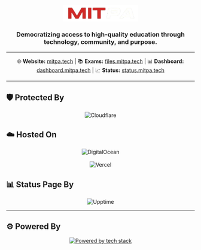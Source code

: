 <p align="center">
  <a href="https://mitpa.tech">
    <img src="https://raw.githubusercontent.com/MITPAcademy/.github/refs/heads/main/assets/logo.png" width="200" alt="MITPA Logo" />
  </a>
</p>

<h3 align="center">Democratizing access to high-quality education through technology, community, and purpose.</h3>

---

<p align="center">
  🌐 <strong>Website:</strong> <a href="https://mitpa.tech">mitpa.tech</a> |
  📚 <strong>Exams:</strong> <a href="https://files.mitpa.tech">files.mitpa.tech</a> |
  📊 <strong>Dashboard:</strong> <a href="https://dashboard.mitpa.tech">dashboard.mitpa.tech</a> |
  📈 <strong>Status:</strong> <a href="https://status.mitpa.tech">status.mitpa.tech</a>
</p>

---

## 🛡️ Protected By

<p align="center">
  <img src="https://upload.wikimedia.org/wikipedia/commons/thumb/4/4b/Cloudflare_Logo.svg/1200px-Cloudflare_Logo.svg.png" alt="Cloudflare" width="300"/>
</p>

## ☁️ Hosted On

<p align="center">
  <img src="https://miro.medium.com/v2/resize:fit:1400/0*ZbP1CdNMA3wkF82b.png" alt="DigitalOcean" width="300"/>
  <br/><br/>
  <img src="https://ml.globenewswire.com/Resource/Download/3a54c241-a668-4c94-9747-3d3da9da3bf2" alt="Vercel" width="200"/>
</p>

## 📊 Status Page By

<p align="center">
  <img src="https://raw.githubusercontent.com/upptime/upptime.js.org/master/static/img/logo.svg" alt="Upptime" width="150"/>
</p>

---

## ⚙️ Powered By

<p align="center">
  <a href="https://github.com/MITPAcademy">
    <img src="https://skillicons.dev/icons?i=discordjs,react,express,github,githubactions,ts,js,docker" alt="Powered by tech stack"/>
  </a>
</p>
